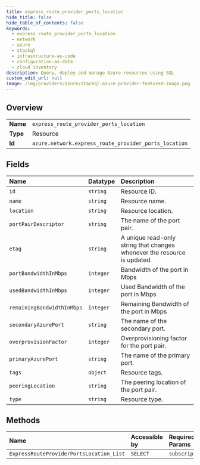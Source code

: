 ```yaml
---
title: express_route_provider_ports_location
hide_title: false
hide_table_of_contents: false
keywords:
  - express_route_provider_ports_location
  - network
  - azure    
  - stackql
  - infrastructure-as-code
  - configuration-as-data
  - cloud inventory
description: Query, deploy and manage Azure resources using SQL
custom_edit_url: null
image: /img/providers/azure/stackql-azure-provider-featured-image.png
---
```

  
    

## Overview
<table><tbody>
<tr><td><b>Name</b></td><td><code>express_route_provider_ports_location</code></td></tr>
<tr><td><b>Type</b></td><td>Resource</td></tr>
<tr><td><b>Id</b></td><td><code>azure.network.express_route_provider_ports_location</code></td></tr>
</tbody></table>

## Fields
| Name | Datatype | Description |
|:-----|:---------|:------------|
| `id` | `string` | Resource ID. |
| `name` | `string` | Resource name. |
| `location` | `string` | Resource location. |
| `portPairDescriptor` | `string` | The name of the port pair. |
| `etag` | `string` | A unique read-only string that changes whenever the resource is updated. |
| `portBandwidthInMbps` | `integer` | Bandwidth of the port in Mbps |
| `usedBandwidthInMbps` | `integer` | Used Bandwidth of the port in Mbps |
| `remainingBandwidthInMbps` | `integer` | Remaining Bandwidth of the port in Mbps |
| `secondaryAzurePort` | `string` | The name of the secondary port. |
| `overprovisionFactor` | `integer` | Overprovisioning factor for the port pair. |
| `primaryAzurePort` | `string` | The name of the primary port. |
| `tags` | `object` | Resource tags. |
| `peeringLocation` | `string` | The peering location of the port pair. |
| `type` | `string` | Resource type. |
## Methods
| Name | Accessible by | Required Params |
|:-----|:--------------|:----------------|
| `ExpressRouteProviderPortsLocation_List` | `SELECT` | `subscriptionId` |
